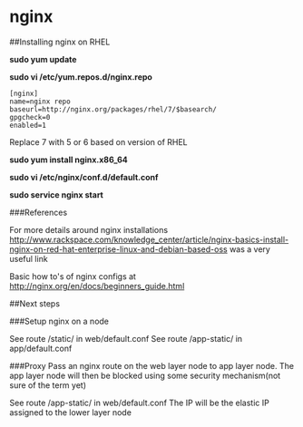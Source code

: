 # nginx

##Installing nginx on RHEL 

**sudo yum update**

**sudo vi /etc/yum.repos.d/nginx.repo**

    [nginx]
    name=nginx repo
    baseurl=http://nginx.org/packages/rhel/7/$basearch/
    gpgcheck=0
    enabled=1

Replace 7 with 5 or 6 based on version of RHEL

**sudo yum install nginx.x86_64**

**sudo vi /etc/nginx/conf.d/default.conf**

**sudo service nginx start**

###References

For more details around nginx installations http://www.rackspace.com/knowledge_center/article/nginx-basics-install-nginx-on-red-hat-enterprise-linux-and-debian-based-oss was a very useful link
 
Basic how to's of nginx configs at http://nginx.org/en/docs/beginners_guide.html

##Next steps

###Setup nginx on a node

See route /static/ in web/default.conf
See route /app-static/ in app/default.conf

###Proxy Pass an nginx route on the web layer node to app layer node. The app layer node will then be blocked using some security mechanism(not sure of the term yet)

See route /app-static/ in web/default.conf
The IP will be the elastic IP assigned to the lower layer node
